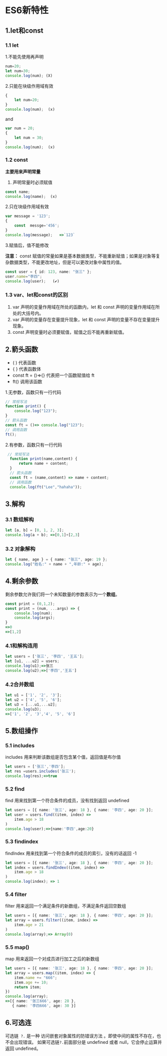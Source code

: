 # ES6新特性
## 1.let和const

### 1.1 let  

1.不能先使用再声明

```ts
num=20;
let num=30;
console.log(num); (X)
```

2.只能在块级作用域有效

```ts
{
    let num=20;
}
console.log(num);  (x)
```

and

```ts
var num = 20;
{
    let num = 30;
}
console.log(num);  (x)
```

### 1.2 const 

**主要用来声明常量**

1. 声明常量时必须赋值

```ts
const name;
console.log(name);  (x)
```

2.只在块级作用域有效

```ts
var message = '123';
{
    const  messge='456';
}
console.log(message);   =>`123`
```

3.赋值后，值不能修改

**注意：** const 赋值的常量如果是基本数据类型，不能重新赋值；如果是对象等复杂数据类型，不能更改地址，但是可以更改对象中属性的值。

```ts
const user = { id: 123, name: "张三" };
user.name="李四";
console.log(user);   (✔)
```

### 1.3 var、let和const的区别

1. var 声明的变量作用域在所处的函数内，let 和 const 声明的变量作用域在所处的大括号内。
2. var 声明的变量存在变量提升现象，let 和 const 声明的变量不存在变量提升现象。
3. const 声明变量时必须要赋值，赋值之后不能再重新赋值。

## 2.箭头函数

- ( ) 代表函数
- { } 代表函数体
- const ft = ()=>{} 代表把一个函数赋值给 ft
- ft() 调用该函数

1.无参数，函数只有一行代码

```ts
// 常规写法
function print() {
    console.log("123");
}
// 箭头函数
const ft = ()=> console.log("123");
// 调用函数
ft();
```

2.有参数，函数只有一行代码

```ts
 // 常规写法
  function print(name,content) {
      return name + content;
  }
  // 箭头函数
  const ft = (name,content) => name + content;
  // 调用函数
  console.log(ft("Lee","hahaha"));
```

## 3.解构

### 3.1 数组解构

```ts
let [a, b] = [0, 1, 2, 3];
console.log(a + b); =>[0,1]+[2,3]
```

### 3.2 对象解构

```ts
let { name, age } = { name: "张三", age: 19 };
console.log("姓名:" + name + ",年龄:" + age); 
```

## 4.剩余参数

剩余参数允许我们将一个未知数量的参数表示为一个**数组**。

```ts
const print = (0,1,2);
const print = (num, ...args) => {
    console.log(num);
    console.log(args);
}
=>0
=>[1,2]
```

### 4.1和解构连用

```ts
let users = ['张三', '李四', '王五'];
let [u1, ...u2] = users;
console.log(u1);=>张三
console.log(u2);=>['李四','王五']
```

### 4.2合并数组

```ts
let u1 = ['1', '2', '3'];
let u2 = ['4', '5', '6'];
let u3 = [...u1,...u2];
console.log(u3);
=>['1', '2', '3','4', '5', '6']
```

## 5.数组操作

### 5.1 includes

includes 用来判断该数组是否包含某个值，返回值是布尔值

```ts
let users = ['张三','李四'];
let res =users.includes('张三');
console.log(res);=>true
```

### 5.2 find

find 用来找到第一个符合条件的成员，没有找到返回 undefined

```ts
let users = [{ name: '张三', age: 18 }, { name: '李四', age: 20 }];
let user = users.find((item, index) =>
    item.age > 18
)
console.log(user);=>{name:'李四',age:20}
```

### 5.3 findindex

findIndex 用来找到第一个符合条件的成员的索引，没有的话返回 -1

```ts
let users = [{ name: '张三', age: 18 }, { name: '李四', age: 20 }];
let index = users.findIndex((item, index) =>
    item.age > 18
)
console.log(index); => 1
```



### 5.4 filter

filter 用来返回一个满足条件的新数组，不满足条件返回空数组

```ts
let users = [{ name: '张三', age: 18 }, { name: '李四', age: 20 }];
let array = users.filter((item, index) =>
    item.age > 21
)
console.log(array);=> Array(0)
```

### 5.5 map()

map 用来返回一个对成员进行加工之后的新数组

```ts
let users = [{ name: '张三', age: 18 }, { name: '李四', age: 20 }];
let array = users.map((item, index) => {
    item.name += "666";
    item.age += 10;
    return item;
})
console.log(array); 
=>[{ name: '张三666', age: 28 }, 
   { name: '李四666', age: 30 }]
```

## 6.可选连

可选链` ?.` 是一种 访问嵌套对象属性的防错误方法 。即使中间的属性不存在，也不会出现错误。 如果可选链` ?. `前面部分是 undefined 或者 null，它会停止运算并返回 undefined。
